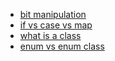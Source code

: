 - [bit manipulation](programming_languages/cpp/bit_manipulation.md)
- [if vs case vs map](programming_languages/cpp/if_vs_case_vs_map.md)
- [what is a class](programming_languages/cpp/what_is_a_class.md)
- [enum vs enum class](programming_languages/cpp/enum_vs_enum_class.md)
